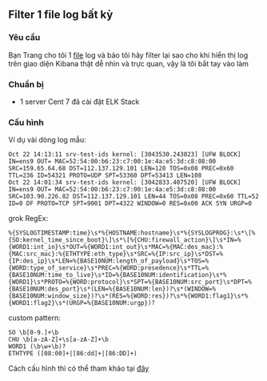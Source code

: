 ## Filter 1 file log bất kỳ

### Yêu cầu

Bạn Trang cho tôi 1 [file](https://github.com/nvtien996/thuctap062019/blob/master/Tiennv/Tim_hieu_ve_Wazuh/file/ufw.log.1) log và bảo tôi hãy filter lại sao cho khi hiển thị log trên giao diện Kibana thật dễ nhìn và trực quan, vậy là tôi bắt tay vào làm

### Chuẩn bị

- 1 server Cent 7 đã cài đặt ELK Stack

### Cấu hình

Ví dụ vài dòng log mẫu:

```
Oct 22 14:13:11 srv-test-ids kernel: [3043530.243023] [UFW BLOCK] IN=ens9 OUT= MAC=52:54:00:b6:23:c7:00:1e:4a:e5:3d:c8:08:00 SRC=159.65.64.68 DST=112.137.129.101 LEN=128 TOS=0x08 PREC=0x60 TTL=236 ID=54321 PROTO=UDP SPT=53360 DPT=53413 LEN=108
Oct 22 14:01:34 srv-test-ids kernel: [3042833.407520] [UFW BLOCK] IN=ens9 OUT= MAC=52:54:00:b6:23:c7:00:1e:4a:e5:3d:c8:08:00 SRC=103.90.226.82 DST=112.137.129.101 LEN=44 TOS=0x08 PREC=0x60 TTL=52 ID=0 DF PROTO=TCP SPT=9001 DPT=4322 WINDOW=0 RES=0x00 ACK SYN URGP=0
```

grok RegEx:

```
%{SYSLOGTIMESTAMP:time}\s*%{HOSTNAME:hostname}\s*%{SYSLOGPROG}:\s*\[%{SO:kernel_time_since_boot}\]\s*\[%{CHU:firewall_action}\]\s*IN=%{WORD1:int_in}\s*OUT=%{WORD1:int_out}\s*MAC=%{MAC:des_mac}:%{MAC:src_mac}:%{ETHTYPE:eth_type}\s*SRC=%{IP:src_ip}\s*DST=%{IP:des_ip}\s*LEN=%{BASE10NUM:length_of_payload}\s*TOS=%{WORD:type_of_service}\s*PREC=%{WORD:presedence}\s*TTL=%{BASE10NUM:time_to_live}\s*ID=%{BASE10NUM:identification}\s*%{WORD1}\s*PROTO=%{WORD:protocol}\s*SPT=%{BASE10NUM:src_port}\s*DPT=%{BASE10NUM:des_port}\s*(LEN=%{BASE10NUM:len})?\s*(WINDOW=%{BASE10NUM:window_size})?\s*(RES=%{WORD:res})?\s*%{WORD1:flag1}\s*%{WORD1:flag2}\s*(URGP=%{BASE10NUM:urgp})?
```

custom pattern:

```
SO \b[0-9.]+\b
CHU \b[a-zA-Z]+\s[a-zA-Z]+\b
WORD1 (\b\w+\b)?
ETHTYPE ([08:00]+|[86:dd]+|[86:DD]+)
```

Cách cấu hình thì có thể tham khảo tại [đây](https://github.com/nvtien996/thuctap062019/blob/master/Tiennv/Tim_hieu_ve_Wazuh/Filter_log_ssh.md)